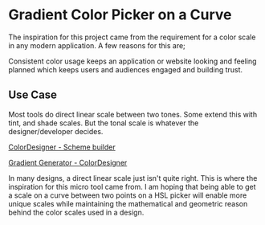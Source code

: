 # Gradient Color Picker on a Curve

The inspiration for this project came from the requirement for a color scale in any modern application. A few reasons for this are; 

Consistent color usage keeps an application or website looking and feeling planned which keeps users and audiences engaged and building trust. 

## Use Case 

Most tools do direct linear scale between two tones. Some extend this with tint, and shade scales. But the tonal scale is whatever the designer/developer decides. 

[ColorDesigner - Scheme builder](https://colordesigner.io/color-scheme-builder)

[Gradient Generator - ColorDesigner](https://colordesigner.io/gradient-generator)

In many designs, a direct linear scale just isn't quite right. This is where the inspiration for this micro tool came from. I am hoping that being able to get a scale on a curve between two points on a HSL picker will enable more unique scales while maintaining the mathematical and geometric reason behind the color scales used in a design. 